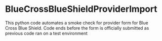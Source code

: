 # BlueCrossBlueShieldProviderImport
This python code automates a smoke check for provider form for Blue Cross Blue Shield. Code ends before the form is officially submitted as previous code ran on a test environment 
